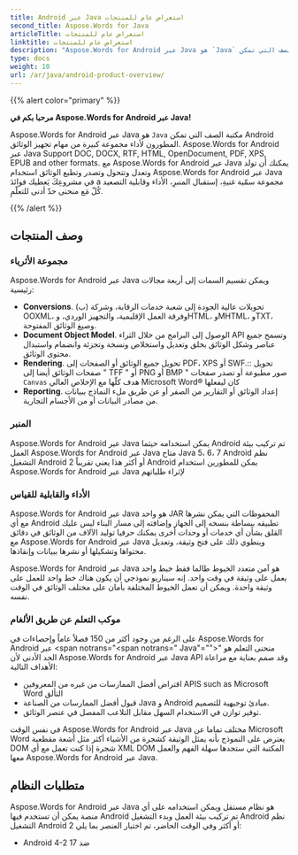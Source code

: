 ```yaml
---
title: Android عبر Java استعراض عام للمنتجات
second_title: Aspose.Words for Java
articleTitle: استعراض عام للمنتجات
linktitle: استعراض عام للمنتجات
description: "Aspose.Words for Android عبر Java هو `Java` مكتبة الصف التي تمكن Android المطورون لأداء مجموعة كبيرة من مهام تجهيز الوثائق."
type: docs
weight: 10
url: /ar/java/android-product-overview/
---
```


{{% alert color="primary" %}}

**مرحبا بكم في Aspose.Words for Android عبر Java!**

Aspose.Words for Android عبر Java هو `Java` مكتبة الصف التي تمكن Android المطورون لأداء مجموعة كبيرة من مهام تجهيز الوثائق. Aspose.Words for Android عبر Java Support DOC, DOCX, RTF, HTML, OpenDocument, PDF, XPS, EPUB and other formats. مع Aspose.Words for Android عبر Java يمكنك أن تولد وتعدل وتتحول وتصدر وتطبع الوثائق استخدام Aspose.Words for Android عبر Java في مشروعِكَ يَعطيك فوائدَ a مجموعة سمّية غنيةِ، إستقبال المنبرِ، الأداء وقابلية التصعيد كُلّ مَع منحنى حدّ أدنى للتعلّمِ.

{{% /alert %}}

## وصف المنتجات

### مجموعة الأثرياء

Aspose.Words for Android عبر Java ويمكن تقسيم السمات إلى أربعة مجالات رئيسية:

- **Conversions**. (ب) تحويلات عالية الجودة إلى شعبة خدمات الرقابة، وشركة OOXML، وفرقة العمل الإقليمية، والتجهيز الوردي، وHTML، وMHTML، وTXT، وصيغ الوثائق المفتوحة.
- **Document Object Model**. الوصول إلى البرامج من خلال الثراء API وتسمح جميع عناصر وشكل الوثائق بخلق وتعديل واستخلاص ونسخة وتجزئة وانضمام واستبدال محتوى الوثائق.
- **Rendering**. تحويل جميع الوثائق أو الصفحات إلى PDF، XPS أو SWF.:: تحويل صفحات الوثائق أيضا إلى " TFF " أو PNG أو BMP " صور مطبوعة أو تصدر صفحات `Canvas` هدف كلّها مع الإخلاص العالي Microsoft Word® كان ليفعلها
- **Reporting**. إعداد الوثائق أو التقارير من الصفر أو عن طريق ملء النماذج ببيانات من مصادر البيانات أو من الأجسام التجارية.

### المنبر

Aspose.Words for Android عبر Java يمكن استخدامه حيثما Android تم تركيب بيئة العمل Aspose.Words for Android عبر Java متاح Java 5، 6، 7 Android نظم التشغيل Android 2 أو أكثر هذا يعني تقريباً Android يمكن للمطورين استخدام Aspose.Words for Android عبر Java لإثراء طلباتهم

### الأداء والقابلية للقياس

Aspose.Words for Android عبر Java هو واحد JAR المحفوظات التي يمكن نشرها مع أي Android تطبيقه ببساطة بنسخه إلى الجهاز وإضافته إلى مسار البناء ليس عليك القلق بشأن أي خدمات أو وحدات أخرى يمكنك حرفيا توليد الآلاف من الوثائق في دقائق مع Aspose.Words for Android عبر Java وينطوي ذلك على فتح وثيقة، وتعديل محتواها وتشكيلها أو نشرها ببيانات وإنقاذها.

Aspose.Words for Android عبر Java هو آمن متعدد الخيوط طالما فقط خيط واحد يعمل على وثيقة في وقت واحد. إنه سيناريو نموذجي أن يكون هناك خط واحد للعمل على وثيقة واحدة. ويمكن أن تعمل الخيوط المختلفة بأمان على مختلف الوثائق في الوقت نفسه.

### موكب التعلم عن طريق الألغام

على الرغم من وجود أكثر من 150 فصلاً عاماً وإحصاءات في Aspose.Words for Android عبر <span notrans="<span notrans=" Java"=""></span>" منحنى التعلم هو الحد الأدنى لأن Aspose.Words for Android عبر Java API وقد صمم بعناية مع مراعاة الأهداف التالية:

- اقتراض أفضل الممارسات من غيره من المعروفين APIS such as Microsoft Word التألق
- قبول أفضل الممارسات من الصناعة Java و Android مبادئ توجيهية للتصميم.
- توفير توازن في الاستخدام السهل مقابل التلاعب المفصل في عنصر الوثائق.

في نفس الوقت Aspose.Words for Android عبر Java مختلف تماما عن Microsoft Word يعترض على النموذج بأنه يمثل الوثيقة كشجرة من الأشياء أكثر مثل أشعة مقطعية DOM شجرة إذا كنت تعمل مع أي XML DOM المكتبة التي ستجدها سهلة الفهم والعمل معها Aspose.Words for Android عبر Java.

## متطلبات النظام

Aspose.Words for Android عبر Java هو نظام مستقل ويمكن استخدامه على أي منصة يمكن أن تستخدم فيها Android تم تركيب بيئة العمل وبدء التشغيل Android نظم التشغيل Android 2 أو أكثر وفي الوقت الحاضر، تم اختبار العنصر بما يلي:

- Android 4-2 ضد 17
